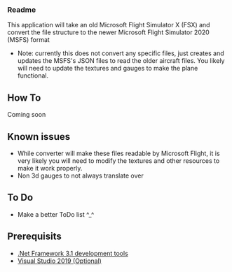 ### Readme 

This application will take an old Microsoft Flight Simulator X (FSX) 
and convert the file structure to the newer Microsoft Flight Simulator 2020 (MSFS) format
* Note: currently this does not convert any specific files, just creates and updates the MSFS's JSON files to read the older aircraft files.
	You likely will need to update the textures and gauges to make the plane functional.

## How To

Coming soon

## Known issues
* While converter will make these files readable by Microsoft Flight, it is very likely you will need to modify the textures
  and other resources to make it work properly.
* Non 3d gauges to not always translate over

## To Do

* Make a better ToDo list ^_^

## Prerequisits
* [.Net Framework 3.1 development tools ](https://docs.microsoft.com/en-us/dotnet/core/install/windows?tabs=netcore31)
* [Visual Studio 2019 (Optional)](https://visualstudio.microsoft.com/downloads/)
